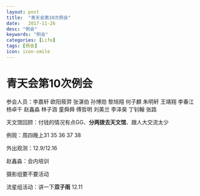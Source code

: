 ```yaml
---
layout: post
title:  "青天会第10次例会"
date:   2017-11-26
desc: "例会"
keywords: "例会"
categories: [Life]
tags: [例会]
icon: icon-smile
---
```


# 青天会第10次例会

参会人员：李嘉轩  欧阳筱羿  张湛伯  孙博勋  黎旭翔  何子麒  朱明轩  王靖翔  李春江  杨卓千  赵鑫淼 林子涵 童舜舜 傅哲明 刘美兰 李泽昊 丁钊翰 张路

天文馆回顾：付钱的情况有点GG、**分两拨去天文馆**、跟人大交流太少

例观：周四晚上31 35 36 37 38 





外出观测：12.9/12.16

赵鑫淼：会内培训

摄影组要不要活动

流星组活动：讲一下**双子雨**  12.11

